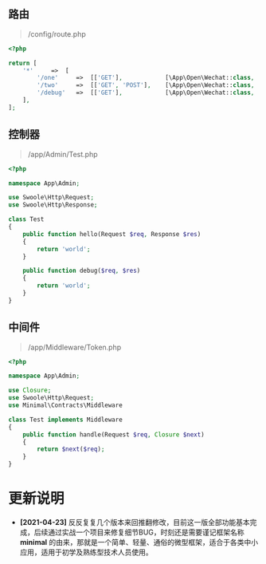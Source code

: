 ## 路由
> /config/route.php
```php
<?php

return [
    '*'     =>  [
        '/one'     =>  [['GET'],            [\App\Open\Wechat::class, 'index'],    \App\Middleware\One::class],
        '/two'     =>  [['GET', 'POST'],    [\App\Open\Wechat::class, 'index'],    [\App\Middleware\One::class, \App\Middleware\Two::class]],
        '/debug'   =>  [['GET'],            [\App\Open\Wechat::class, 'index'],    [[\App\Other\Test::class, 'handle']]],
    ],
];
```

## 控制器
> /app/Admin/Test.php

```php
<?php

namespace App\Admin;

use Swoole\Http\Request;
use Swoole\Http\Response;

class Test
{
    public function hello(Request $req, Response $res)
    {
        return 'world';
    }

    public function debug($req, $res)
    {
        return 'world';
    }
}
```

## 中间件
> /app/Middleware/Token.php

```php
<?php

namespace App\Admin;

use Closure;
use Swoole\Http\Request;
use Minimal\Contracts\Middleware

class Test implements Middleware
{
    public function handle(Request $req, Closure $next)
    {
        return $next($req);
    }
}
```

# 更新说明

+ **[2021-04-23]** 反反复复几个版本来回推翻修改，目前这一版全部功能基本完成，后续通过实战一个项目来修复细节BUG，时刻还是需要谨记框架名称 **minimal** 的由来，那就是一个简单、轻量、通俗的微型框架，适合于各类中小应用，适用于初学及熟练型技术人员使用。